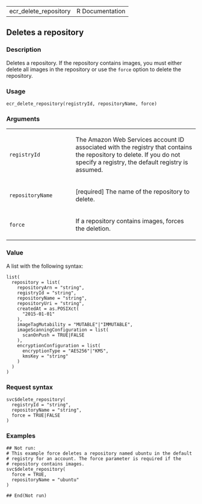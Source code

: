 <table style="width: 100%;">
<tbody>
<tr class="odd">
<td>ecr_delete_repository</td>
<td style="text-align: right;">R Documentation</td>
</tr>
</tbody>
</table>

## Deletes a repository

### Description

Deletes a repository. If the repository contains images, you must either
delete all images in the repository or use the `force` option to delete
the repository.

### Usage

    ecr_delete_repository(registryId, repositoryName, force)

### Arguments

<table>
<colgroup>
<col style="width: 35%" />
<col style="width: 65%" />
</colgroup>
<tbody>
<tr class="odd">
<td><code id="ecr_delete_repository_:_registryId">registryId</code></td>
<td><p>The Amazon Web Services account ID associated with the registry
that contains the repository to delete. If you do not specify a
registry, the default registry is assumed.</p></td>
</tr>
<tr class="even">
<td><code
id="ecr_delete_repository_:_repositoryName">repositoryName</code></td>
<td><p>[required] The name of the repository to delete.</p></td>
</tr>
<tr class="odd">
<td><code id="ecr_delete_repository_:_force">force</code></td>
<td><p>If a repository contains images, forces the deletion.</p></td>
</tr>
</tbody>
</table>

### Value

A list with the following syntax:

    list(
      repository = list(
        repositoryArn = "string",
        registryId = "string",
        repositoryName = "string",
        repositoryUri = "string",
        createdAt = as.POSIXct(
          "2015-01-01"
        ),
        imageTagMutability = "MUTABLE"|"IMMUTABLE",
        imageScanningConfiguration = list(
          scanOnPush = TRUE|FALSE
        ),
        encryptionConfiguration = list(
          encryptionType = "AES256"|"KMS",
          kmsKey = "string"
        )
      )
    )

### Request syntax

    svc$delete_repository(
      registryId = "string",
      repositoryName = "string",
      force = TRUE|FALSE
    )

### Examples

    ## Not run: 
    # This example force deletes a repository named ubuntu in the default
    # registry for an account. The force parameter is required if the
    # repository contains images.
    svc$delete_repository(
      force = TRUE,
      repositoryName = "ubuntu"
    )

    ## End(Not run)
